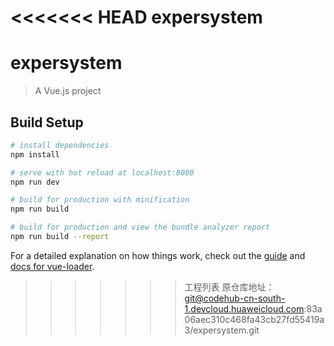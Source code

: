 <<<<<<< HEAD
expersystem
=======
# expersystem

> A Vue.js project

## Build Setup

``` bash
# install dependencies
npm install

# serve with hot reload at localhost:8080
npm run dev

# build for production with minification
npm run build

# build for production and view the bundle analyzer report
npm run build --report
```

For a detailed explanation on how things work, check out the [guide](http://vuejs-templates.github.io/webpack/) and [docs for vue-loader](http://vuejs.github.io/vue-loader).
>>>>>>> 工程列表
原仓库地址：git@codehub-cn-south-1.devcloud.huaweicloud.com:83a06aec310c468fa43cb27fd55419a3/expersystem.git 
